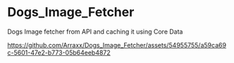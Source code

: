 # Dogs_Image_Fetcher
Dogs Image fetcher from API and caching it using Core Data


https://github.com/Arraxx/Dogs_Image_Fetcher/assets/54955755/a59ca69c-5601-47e2-b773-05b64eeb4872

